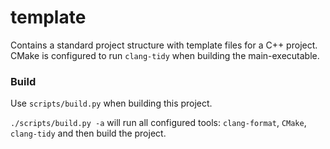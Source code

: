 # template
Contains a standard project structure with template files for a C++ project.
CMake is configured to run `clang-tidy` when building the main-executable.

### Build
Use `scripts/build.py` when building this project.

`./scripts/build.py -a` will run all configured tools: `clang-format`, `CMake`, `clang-tidy` and then build the project.